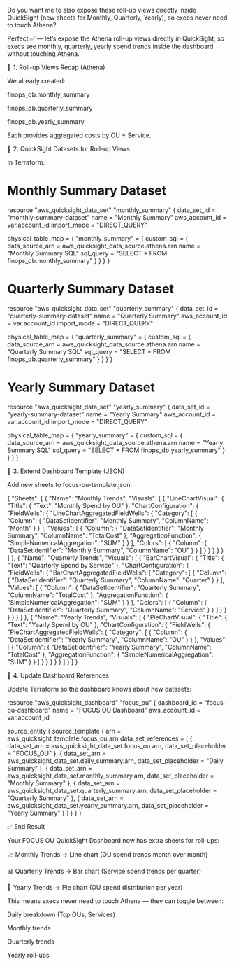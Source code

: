 Do you want me to also expose these roll-up views directly inside QuickSight (new sheets for Monthly, Quarterly, Yearly), so execs never need to touch Athena?

Perfect ✅ — let’s expose the Athena roll-up views directly in QuickSight, so execs see monthly, quarterly, yearly spend trends inside the dashboard without touching Athena.

🔹 1. Roll-up Views Recap (Athena)

We already created:

finops_db.monthly_summary

finops_db.quarterly_summary

finops_db.yearly_summary

Each provides aggregated costs by OU + Service.

🔹 2. QuickSight Datasets for Roll-up Views

In Terraform:

# Monthly Summary Dataset
resource "aws_quicksight_data_set" "monthly_summary" {
  data_set_id   = "monthly-summary-dataset"
  name          = "Monthly Summary"
  aws_account_id = var.account_id
  import_mode   = "DIRECT_QUERY"

  physical_table_map = {
    "monthly_summary" = {
      custom_sql = {
        data_source_arn = aws_quicksight_data_source.athena.arn
        name            = "Monthly Summary SQL"
        sql_query       = "SELECT * FROM finops_db.monthly_summary"
      }
    }
  }
}

# Quarterly Summary Dataset
resource "aws_quicksight_data_set" "quarterly_summary" {
  data_set_id   = "quarterly-summary-dataset"
  name          = "Quarterly Summary"
  aws_account_id = var.account_id
  import_mode   = "DIRECT_QUERY"

  physical_table_map = {
    "quarterly_summary" = {
      custom_sql = {
        data_source_arn = aws_quicksight_data_source.athena.arn
        name            = "Quarterly Summary SQL"
        sql_query       = "SELECT * FROM finops_db.quarterly_summary"
      }
    }
  }
}

# Yearly Summary Dataset
resource "aws_quicksight_data_set" "yearly_summary" {
  data_set_id   = "yearly-summary-dataset"
  name          = "Yearly Summary"
  aws_account_id = var.account_id
  import_mode   = "DIRECT_QUERY"

  physical_table_map = {
    "yearly_summary" = {
      custom_sql = {
        data_source_arn = aws_quicksight_data_source.athena.arn
        name            = "Yearly Summary SQL"
        sql_query       = "SELECT * FROM finops_db.yearly_summary"
      }
    }
  }
}


🔹 3. Extend Dashboard Template (JSON)

Add new sheets to focus-ou-template.json:

{
  "Sheets": [
    {
      "Name": "Monthly Trends",
      "Visuals": [
        {
          "LineChartVisual": {
            "Title": { "Text": "Monthly Spend by OU" },
            "ChartConfiguration": {
              "FieldWells": {
                "LineChartAggregatedFieldWells": {
                  "Category": [
                    { "Column": { "DataSetIdentifier": "Monthly Summary", "ColumnName": "Month" } }
                  ],
                  "Values": [
                    {
                      "Column": { "DataSetIdentifier": "Monthly Summary", "ColumnName": "TotalCost" },
                      "AggregationFunction": { "SimpleNumericalAggregation": "SUM" }
                    }
                  ],
                  "Colors": [
                    { "Column": { "DataSetIdentifier": "Monthly Summary", "ColumnName": "OU" } }
                  ]
                }
              }
            }
          }
        }
      ]
    },
    {
      "Name": "Quarterly Trends",
      "Visuals": [
        {
          "BarChartVisual": {
            "Title": { "Text": "Quarterly Spend by Service" },
            "ChartConfiguration": {
              "FieldWells": {
                "BarChartAggregatedFieldWells": {
                  "Category": [
                    { "Column": { "DataSetIdentifier": "Quarterly Summary", "ColumnName": "Quarter" } }
                  ],
                  "Values": [
                    {
                      "Column": { "DataSetIdentifier": "Quarterly Summary", "ColumnName": "TotalCost" },
                      "AggregationFunction": { "SimpleNumericalAggregation": "SUM" }
                    }
                  ],
                  "Colors": [
                    { "Column": { "DataSetIdentifier": "Quarterly Summary", "ColumnName": "Service" } }
                  ]
                }
              }
            }
          }
        }
      ]
    },
    {
      "Name": "Yearly Trends",
      "Visuals": [
        {
          "PieChartVisual": {
            "Title": { "Text": "Yearly Spend by OU" },
            "ChartConfiguration": {
              "FieldWells": {
                "PieChartAggregatedFieldWells": {
                  "Category": [
                    { "Column": { "DataSetIdentifier": "Yearly Summary", "ColumnName": "OU" } }
                  ],
                  "Values": [
                    {
                      "Column": { "DataSetIdentifier": "Yearly Summary", "ColumnName": "TotalCost" },
                      "AggregationFunction": { "SimpleNumericalAggregation": "SUM" }
                    }
                  ]
                }
              }
            }
          }
        }
      ]
    }
  ]
}


🔹 4. Update Dashboard References

Update Terraform so the dashboard knows about new datasets:

resource "aws_quicksight_dashboard" "focus_ou" {
  dashboard_id   = "focus-ou-dashboard"
  name           = "FOCUS OU Dashboard"
  aws_account_id = var.account_id

  source_entity {
    source_template {
      arn = aws_quicksight_template.focus_ou.arn
      data_set_references = [
        { data_set_arn = aws_quicksight_data_set.focus_ou.arn, data_set_placeholder = "FOCUS_OU" },
        { data_set_arn = aws_quicksight_data_set.daily_summary.arn, data_set_placeholder = "Daily Summary" },
        { data_set_arn = aws_quicksight_data_set.monthly_summary.arn, data_set_placeholder = "Monthly Summary" },
        { data_set_arn = aws_quicksight_data_set.quarterly_summary.arn, data_set_placeholder = "Quarterly Summary" },
        { data_set_arn = aws_quicksight_data_set.yearly_summary.arn, data_set_placeholder = "Yearly Summary" }
      ]
    }
  }
}


✅ End Result

Your FOCUS OU QuickSight Dashboard now has extra sheets for roll-ups:

📈 Monthly Trends → Line chart (OU spend trends month over month)

📊 Quarterly Trends → Bar chart (Service spend trends per quarter)

🥧 Yearly Trends → Pie chart (OU spend distribution per year)

This means execs never need to touch Athena — they can toggle between:

Daily breakdown (Top OUs, Services)

Monthly trends

Quarterly trends

Yearly roll-ups